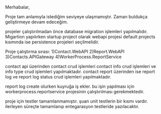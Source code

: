 Merhabalar,

Proje tam anlamıyla istediğim seviyeye ulaşmamıştır. Zaman buldukça geliştirmeye devam edeceğim.

projeler çalıştırılmadan önce database migration işlemleri yapılmalıdır. Migartion yapılırken startup project olarak webapi projesi default projects kısmında ise persistence projeleri seçilmelidir.

Proje çalıştırma sırası:
1)Contact.WebAPI
2)Report.WebAPI
3)Contacts.APIGateway
4)WorkerProcess.ReportService

contact api üzerinden contact crud işlemleri contact info crud işlemleri ve info type crud işlemleri yapılmaktadır.
contact report üzerinden ise report log ve report log status crud işlemleri yapılmaktadır.

report log create olurken kuyruğa iş ekler.
bu işin yapılması için workerprocess.reportservice projesinin çalıştırılması gerekmektedir.

proje için testler tamamlanmamıştır. şuan unit testlerin bir kısmı vardır. ilerleyen süreçte tamamlanıp entegarasyon testleride yazılacaktır.
